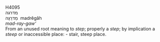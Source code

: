 <body>
  <p>H4095<br>  מדרגה  <br> מַדרֵגָה  ‎  madrêgâh  <br><i>mad-ray-gaw‘ </i><br>From an unused root meaning to <i>step</i>; properly a <i>step</i>; by implication a <i>steep</i> or inaccessible place: - stair, steep place.<br></p>
 </body>